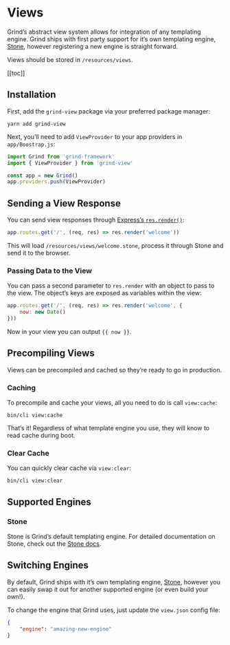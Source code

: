 # Views
Grind’s abstract view system allows for integration of any templating engine.  Grind ships with first party support for it‘s own templating engine, [Stone](stone), however registering a new engine is straight forward.

Views should be stored in `/resources/views`.

[[toc]]

## Installation
First, add the `grind-view` package via your preferred package manager:

```shell
yarn add grind-view
```

Next, you’ll need to add `ViewProvider` to your app providers in `app/Boostrap.js`:

```js
import Grind from 'grind-framework'
import { ViewProvider } from 'grind-view'

const app = new Grind()
app.providers.push(ViewProvider)
```

## Sending a View Response
You can send view responses through [Express’s `res.render()`](http://expressjs.com/en/api.html#res.render):

```js
app.routes.get('/', (req, res) => res.render('welcome'))
```

This will load `/resources/views/welcome.stone`, process it through Stone and send it to the browser.

### Passing Data to the View
You can pass a second parameter to `res.render` with an object to pass to the view.  The object’s keys are exposed as variables within the view:

```js
app.routes.get('/', (req, res) => res.render('welcome', {
	now: new Date()
}))
```

Now in your view you can output `{{ now }}`.

## Precompiling Views
Views can be precompiled and cached so they’re ready to go in production.

### Caching
To precompile and cache your views, all you need to do is call `view:cache`:

```shell
bin/cli view:cache
```

That‘s it!  Regardless of what template engine you use, they will know to read cache during boot.

### Clear Cache
You can quickly clear cache via `view:clear`:

```shell
bin/cli view:clear
```

## Supported Engines

### Stone
Stone is Grind’s default templating engine.  For detailed documentation on Stone, check out the [Stone docs](stone).

## Switching Engines
By default, Grind ships with it’s own templating engine, [Stone](stone), however you can easily swap it out for another supported engine (or even build your own!).

To change the engine that Grind uses, just update the `view.json` config file:

```json
{
	"engine": "amazing-new-engine"
}
```
